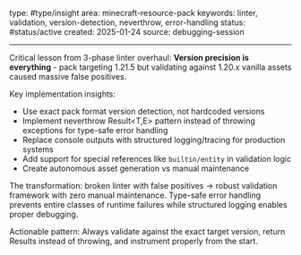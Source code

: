 type: #type/insight
area: minecraft-resource-pack
keywords: linter, validation, version-detection, neverthrow, error-handling
status: #status/active
created: 2025-01-24
source: debugging-session

---

Critical lesson from 3-phase linter overhaul: **Version precision is everything** - pack targeting 1.21.5 but validating against 1.20.x vanilla assets caused massive false positives. 

Key implementation insights:
- Use exact pack format version detection, not hardcoded versions
- Implement neverthrow Result<T,E> pattern instead of throwing exceptions for type-safe error handling
- Replace console outputs with structured logging/tracing for production systems
- Add support for special references like `builtin/entity` in validation logic
- Create autonomous asset generation vs manual maintenance

The transformation: broken linter with false positives → robust validation framework with zero manual maintenance. Type-safe error handling prevents entire classes of runtime failures while structured logging enables proper debugging.

Actionable pattern: Always validate against the exact target version, return Results instead of throwing, and instrument properly from the start.
